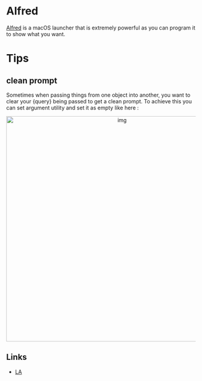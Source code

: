 
# Alfred

[Alfred][1] is a macOS launcher that is extremely powerful as you can program it to show what you want.


# Tips 

## clean prompt

Sometimes when passing things from one object into another, you want to clear your {query} being passed to get a clean prompt. To achieve this you can set argument utility and set it as empty like here : 

<p align="center"><img src="https://i.imgur.com/seduWW7.png" width="600" alt="img"></p>


## Links

- [LA][2]



[1]:	https://www.alfredapp.com/
[2]:	https://learn-anything.xyz/software/tooling/productivity/alfred